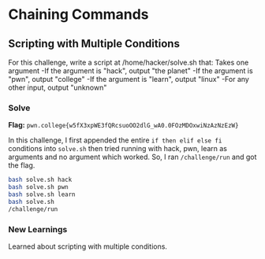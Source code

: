 # Chaining Commands

## Scripting with Multiple Conditions
For this challenge, write a script at /home/hacker/solve.sh that:
    Takes one argument
    -If the argument is "hack", output "the planet"
    -If the argument is "pwn", output "college"
    -If the argument is "learn", output "linux"
    -For any other input, output "unknown"

### Solve
**Flag:** `pwn.college{w5fX3xpWE3fQRcsuoOO2dlG_wA0.0FOzMDOxwiNzAzNzEzW}`

In this challenge, I first appended the entire `if then elif else fi` conditions into `solve.sh` then tried running with hack, pwn, learn as arguments and no argument which worked. So, I ran `/challenge/run` and got the flag.

```bash
bash solve.sh hack
bash solve.sh pwn
bash solve.sh learn
bash solve.sh
/challenge/run
```

### New Learnings
Learned about scripting with multiple conditions.
